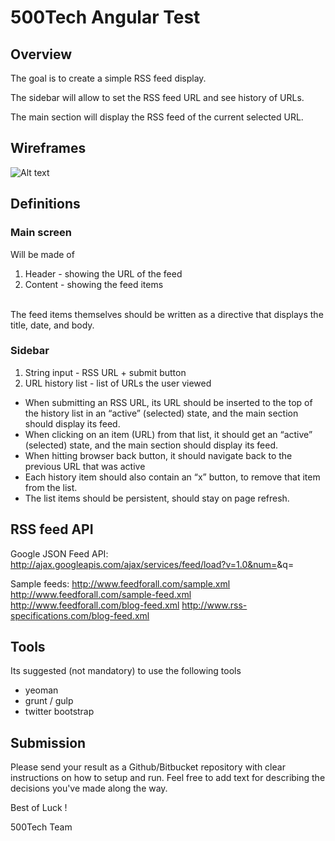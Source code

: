 # 500Tech Angular Test

## Overview

The goal is to create a simple RSS feed display.

The sidebar will allow to set the RSS feed URL and see history of URLs.

The main section will display the RSS feed of the current selected URL.

## Wireframes
![Alt text](https://s3.amazonaws.com/500tech-shared/angular+home+assignment+500tech+wireframes.png)

## Definitions

### Main screen

Will be made of

1. Header - showing the URL of the feed
2. Content - showing the feed items
<br>
The feed items themselves should be written as a directive that displays the title, date, and body.

### Sidebar
1. String input - RSS URL + submit button
2. URL history list - list of URLs the user viewed

* When submitting an RSS URL, its URL should be inserted to the top of the history list in an “active” (selected) state, and the main section should display its feed.
* When clicking on an item (URL) from that list, it should get an “active” (selected) state, and the main section should display its feed.
* When hitting browser back button, it should navigate back to the previous URL that was active
* Each history item should also contain an “x” button, to remove that item from the list.
* The list items should be persistent, should stay on page refresh.

## RSS feed API
Google JSON Feed API:
http://ajax.googleapis.com/ajax/services/feed/load?v=1.0&num=<num of entries>&q=<URL>

Sample feeds:
http://www.feedforall.com/sample.xml
http://www.feedforall.com/sample-feed.xml
http://www.feedforall.com/blog-feed.xml
http://www.rss-specifications.com/blog-feed.xml


## Tools

Its suggested (not mandatory) to use the following tools

* yeoman
* grunt / gulp
* twitter bootstrap

## Submission

Please send your result as a Github/Bitbucket repository with clear instructions on how to setup and run.
Feel free to add text for describing the decisions you've made along the way.

Best of Luck !

500Tech Team
